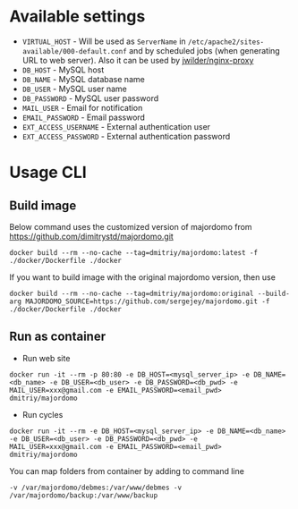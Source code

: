 # Available settings

* `VIRTUAL_HOST` - Will be used as `ServerName` in `/etc/apache2/sites-available/000-default.conf` and by scheduled jobs (when generating URL to web server). Also it can be used by [jwilder/nginx-proxy](https://hub.docker.com/r/jwilder/nginx-proxy/)
* `DB_HOST` - MySQL host
* `DB_NAME` - MySQL database name
* `DB_USER` - MySQL user name
* `DB_PASSWORD` - MySQL user password
* `MAIL_USER` - Email for notification
* `EMAIL_PASSWORD` - Email password
* `EXT_ACCESS_USERNAME` - External authentication user
* `EXT_ACCESS_PASSWORD` - External authentication password

# Usage CLI

## Build image
Below command uses the customized version of majordomo from https://github.com/dimitrystd/majordomo.git
```
docker build --rm --no-cache --tag=dmitriy/majordomo:latest -f ./docker/Dockerfile ./docker
```
If you want to build image with the original majordomo version, then use
```
docker build --rm --no-cache --tag=dmitriy/majordomo:original --build-arg MAJORDOMO_SOURCE=https://github.com/sergejey/majordomo.git -f ./docker/Dockerfile ./docker
```

## Run as container
* Run web site
```
docker run -it --rm -p 80:80 -e DB_HOST=<mysql_server_ip> -e DB_NAME=<db_name> -e DB_USER=<db_user> -e DB_PASSWORD=<db_pwd> -e MAIL_USER=xxx@gmail.com -e EMAIL_PASSWORD=<email_pwd> dmitriy/majordomo
```
* Run cycles
```
docker run -it --rm -e DB_HOST=<mysql_server_ip> -e DB_NAME=<db_name> -e DB_USER=<db_user> -e DB_PASSWORD=<db_pwd> -e MAIL_USER=xxx@gmail.com -e EMAIL_PASSWORD=<email_pwd> dmitriy/majordomo
```

You can map folders from container by adding to command line
```
-v /var/majordomo/debmes:/var/www/debmes -v /var/majordomo/backup:/var/www/backup
```
